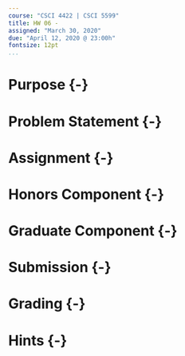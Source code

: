 ```yaml
---
course: "CSCI 4422 | CSCI 5599"
title: HW 06 -
assigned: "March 30, 2020"
due: "April 12, 2020 @ 23:00h"
fontsize: 12pt
...
```


# Purpose {-}

# Problem Statement {-}

# Assignment {-}

# Honors Component {-}

# Graduate Component {-}

# Submission {-}

# Grading {-}

# Hints {-}

